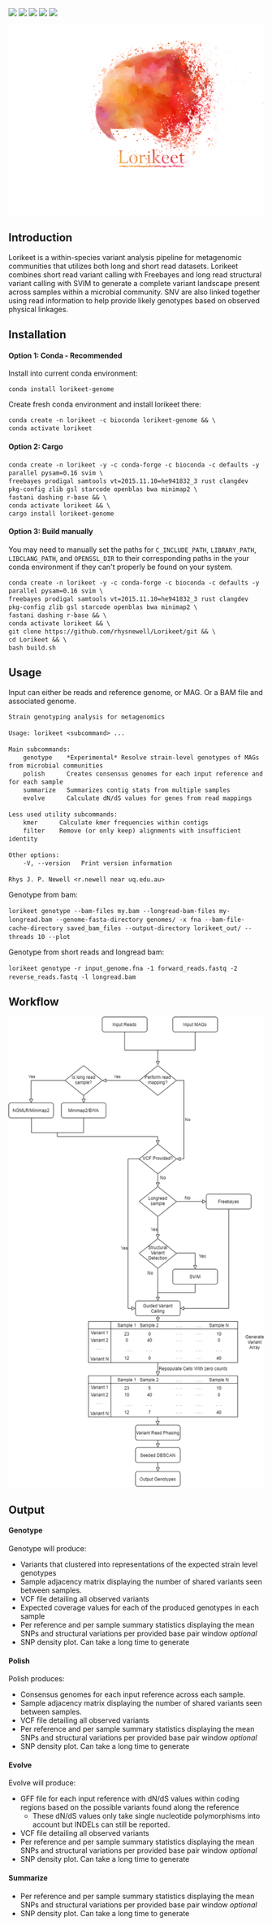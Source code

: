 ![](https://travis-ci.com/rhysnewell/Lorikeet.svg?branch=master)
![](https://anaconda.org/bioconda/lorikeet-genome/badges/license.svg)
![](https://anaconda.org/bioconda/lorikeet-genome/badges/version.svg)
![](https://anaconda.org/bioconda/lorikeet-genome/badges/latest_release_relative_date.svg)
![](https://anaconda.org/bioconda/lorikeet-genome/badges/platforms.svg)


![](docs/images/lorikeet_logo_crop_left.png)

## Introduction

Lorikeet is a within-species variant analysis pipeline for metagenomic communities that utilizes both long and short read datasets.
Lorikeet combines short read variant calling with Freebayes and long read structural variant calling with SVIM to generate a 
complete variant landscape present across samples within a microbial community. SNV are also linked together using read 
information to help provide likely genotypes based on observed physical linkages.

## Installation

#### Option 1: Conda - Recommended

Install into current conda environment:
```
conda install lorikeet-genome
```

Create fresh conda environment and install lorikeet there:
```
conda create -n lorikeet -c bioconda lorikeet-genome && \
conda activate lorikeet
```

#### Option 2: Cargo
```
conda create -n lorikeet -y -c conda-forge -c bioconda -c defaults -y parallel pysam=0.16 svim \ 
freebayes prodigal samtools vt=2015.11.10=he941832_3 rust clangdev pkg-config zlib gsl starcode openblas bwa minimap2 \ 
fastani dashing r-base && \ 
conda activate lorikeet && \ 
cargo install lorikeet-genome
```

#### Option 3: Build manually
You may need to manually set the paths for `C_INCLUDE_PATH`, `LIBRARY_PATH`, `LIBCLANG_PATH`, and `OPENSSL_DIR` to their corresponding
paths in the your conda environment if they can't properly be found on your system.
```
conda create -n lorikeet -y -c conda-forge -c bioconda -c defaults -y parallel pysam=0.16 svim \ 
freebayes prodigal samtools vt=2015.11.10=he941832_3 rust clangdev pkg-config zlib gsl starcode openblas bwa minimap2 \ 
fastani dashing r-base && \ 
conda activate lorikeet && \ 
git clone https://github.com/rhysnewell/Lorikeet/git && \ 
cd Lorikeet && \ 
bash build.sh
```


## Usage

Input can either be reads and reference genome, or MAG. Or a BAM file and associated genome.

```
Strain genotyping analysis for metagenomics

Usage: lorikeet <subcommand> ...

Main subcommands:
    genotype    *Experimental* Resolve strain-level genotypes of MAGs from microbial communities
    polish      Creates consensus genomes for each input reference and for each sample
    summarize   Summarizes contig stats from multiple samples
    evolve      Calculate dN/dS values for genes from read mappings

Less used utility subcommands:
    kmer      Calculate kmer frequencies within contigs
    filter    Remove (or only keep) alignments with insufficient identity

Other options:
    -V, --version   Print version information

Rhys J. P. Newell <r.newell near uq.edu.au>
```

Genotype from bam:

`lorikeet genotype --bam-files my.bam --longread-bam-files my-longread.bam --genome-fasta-directory genomes/ -x fna
     --bam-file-cache-directory saved_bam_files --output-directory lorikeet_out/ --threads 10 --plot`

Genotype from short reads and longread bam:

`lorikeet genotype -r input_genome.fna -1 forward_reads.fastq -2 reverse_reads.fastq -l longread.bam`

## Workflow

![](docs/images/Lorikeet-workflow.png)


## Output

#### Genotype 
Genotype will produce:
- Variants that clustered into representations of the expected strain level genotypes
- Sample adjacency matrix displaying the number of shared variants seen between samples.
- VCF file detailing all observed variants
- Expected coverage values for each of the produced genotypes in each sample
- Per reference and per sample summary statistics displaying the mean SNPs and structural
  variations per provided base pair window
*optional*
- SNP density plot. Can take a long time to generate
#### Polish
Polish produces:
- Consensus genomes for each input reference across each sample.
- Sample adjacency matrix displaying the number of shared variants seen between samples.
- VCF file detailing all observed variants
- Per reference and per sample summary statistics displaying the mean SNPs and structural
  variations per provided base pair window
*optional*
- SNP density plot. Can take a long time to generate

#### Evolve
Evolve will produce:
- GFF file for each input reference with dN/dS values within coding regions based on the possible variants 
  found along the reference
    - These dN/dS values only take single nucleotide polymorphisms into account but INDELs can still be reported.
- VCF file detailing all observed variants
- Per reference and per sample summary statistics displaying the mean SNPs and structural
  variations per provided base pair window
*optional*
- SNP density plot. Can take a long time to generate

#### Summarize
- Per reference and per sample summary statistics displaying the mean SNPs and structural
  variations per provided base pair window
*optional*
- SNP density plot. Can take a long time to generate